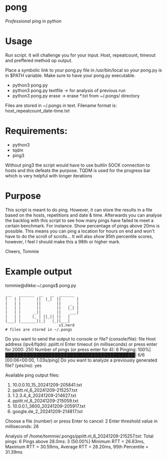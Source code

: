 # pong
_Professional_ ping in python

# Usage
Run script. It will challenge you for your input. Host, repeatcount, timeout and preffered method op output. 

Place a symbolic link to your pong.py file in /usr/bin/local so your pong.py is in $PATH variable. Make sure to have your pong.py executable.

- python3 pong.py
- python3 pong.py textfile    -> for analysis of previous run
- python3 pong.py erase       -> erase *.txt from ~/.pongs/ directory         

Files are stored in ~/.pongs in text. 
Filename format is: host_repeatcount_date-time.txt

# Requirements:
- python3
- tqdm
- ping3

Without ping3 the script would have to use buitlin SOCK connection to hosts and this defeats the purpose. TQDM is used for the progress bar which is very helpful with longer iterations

# Purpose
This script is meant to do ping. However, it can store the results in a file based on the hosts, repetitions and date & time. Afterwards you can analyse the backlog with this script to see how many pings have failed te meet a certain benchmark. For instance. Show percentage of pings above 20ms is possible. This means you can ping a location for hours on end and won't have to do the scroll of scrolls... It will also show 95th percentile scores, however, I feel I should make this a 98th or higher mark.

Cheers,
Tommie

# Example output
tommie@dikke:~/.pongs$ pong.py 

    ___   _______  __   __  _______ 
    |   | |       ||  |_|  ||       |
    |   | |       ||       ||    _  |
    |   | |       ||       ||   |_| |
    |   | |      _||       ||    ___|
    |   | |     |_ | ||_|| ||   |    
    |___| |_______||_|   |_||___|    
                            v1.nerd
    # files are stored in ~/.pongs
    
Do you want to send the output to console or file? (console/file): file
Host address (ipv4/fqdn): ppiitt.nl
Enter timeout (in milliseconds) or press enter for 2000: 250
Number of pings (or press enter for 4): 6
Pinging: 100%|██████████████████████████████████████████| 6/6 [00:06<00:00,  1.03s/ping]
Do you want to analyze a previously generated file? (yes/no): yes

Available ping output files:
1. 10.0.0.10_15_20241209-205841.txt
2. ppiitt.nl_6_20241209-215257.txt
3. 1.2.3.4_4_20241209-214627.txt
4. ppiitt.nl_8_20241209-215059.txt
5. 10.0.0.1_3600_20241209-205917.txt
6. google.de_2_20241209-214817.txt

Choose a file (number) or press Enter to cancel: 2
Enter threshold value in milliseconds: 28

Analysis of /home/tommie/.pongs/ppiitt.nl_6_20241209-215257.txt:
    Total pings: 6
    Pings above 28.0ms: 3 (50.00%)
    Minimum RTT = 26.83ms, Maximum RTT = 30.59ms, Average RTT = 28.20ms, 95th Percentile = 31.39ms
